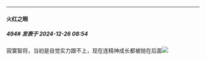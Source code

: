 ﻿
*****

####  火红之眼  
##### 494#       发表于 2024-12-26 08:54

寂寞智将，当初是自觉实力跟不上，现在连精神成长都被抛在后面<img src="https://static.saraba1st.com/image/smiley/face2017/013.png" referrerpolicy="no-referrer">

